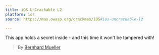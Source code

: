 ```yaml
---
title: iOS UnCrackable L2
platform: ios
source: https://mas.owasp.org/crackmes/iOS#ios-uncrackable-l2

---
```


This app holds a secret inside - and this time it won't be tampered with!

> By [Bernhard Mueller](https://github.com/muellerberndt "Bernhard Mueller")
